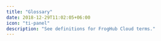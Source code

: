 ```yaml
---
title: "Glossary"
date: 2018-12-29T11:02:05+06:00
icon: "ti-panel"
description: "See definitions for FrogHub Cloud terms."
---
```

